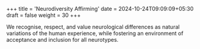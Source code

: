 +++
title = 'Neurodiversity Affirming'
date = 2024-10-24T09:09:09+05:30
draft = false
weight = 30
+++

We recognise, respect, and value neurological differences as natural variations of the human experience, while fostering an environment of acceptance and inclusion for all neurotypes.
